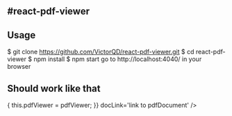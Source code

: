 #react-pdf-viewer
---
Usage
-----

$ git clone https://github.com/VictorQD/react-pdf-viewer.git
$ cd react-pdf-viewer
$ npm install
$ npm start
go to http://localhost:4040/ in your browser

Should work like that
-----
<App>
  <PdfViewer
    ref={(pdfViewer) => { this.pdfViewer = pdfViewer; }}
    docLink='link to pdfDocument'
  />
</App>
